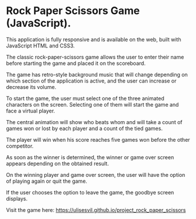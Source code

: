 # Rock Paper Scissors Game (JavaScript).

This application is fully responsive and is available on the web, built with JavaScript HTML and CSS3.

The classic rock-paper-scissors game allows the user to enter their name before starting the game and placed it on the scoreboard.

The game has retro-style background music that will change depending on which section of the application is active, and the user can increase or decrease its volume.

To start the game, the user must select one of the three animated characters on the screen. Selecting one of them will start the game and face a virtual player.

The central animation will show who beats whom and will take a count of games won or lost by each player and a count of the tied games.

The player will win when his score reaches five games won before the other competitor.

As soon as the winner is determined, the winner or game over screen appears depending on the obtained result.

On the winning player and game over screen, the user will have the option of playing again or quit the game.

If the user chooses the option to leave the game, the goodbye screen displays.

Visit the game here: https://ulisesvil.github.io/project_rock_paper_scissors
